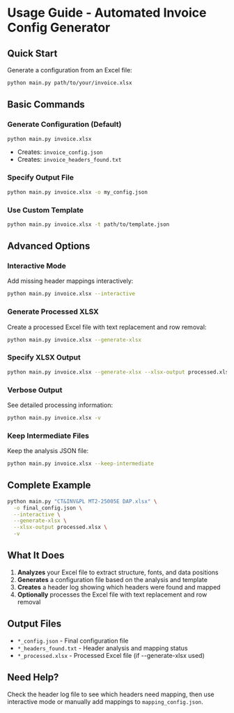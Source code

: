 # Usage Guide - Automated Invoice Config Generator

## Quick Start

Generate a configuration from an Excel file:
```bash
python main.py path/to/your/invoice.xlsx
```

## Basic Commands

### Generate Configuration (Default)
```bash
python main.py invoice.xlsx
```
- Creates: `invoice_config.json`
- Creates: `invoice_headers_found.txt`

### Specify Output File
```bash
python main.py invoice.xlsx -o my_config.json
```

### Use Custom Template
```bash
python main.py invoice.xlsx -t path/to/template.json
```

## Advanced Options

### Interactive Mode
Add missing header mappings interactively:
```bash
python main.py invoice.xlsx --interactive
```

### Generate Processed XLSX
Create a processed Excel file with text replacement and row removal:
```bash
python main.py invoice.xlsx --generate-xlsx
```

### Specify XLSX Output
```bash
python main.py invoice.xlsx --generate-xlsx --xlsx-output processed.xlsx
```

### Verbose Output
See detailed processing information:
```bash
python main.py invoice.xlsx -v
```

### Keep Intermediate Files
Keep the analysis JSON file:
```bash
python main.py invoice.xlsx --keep-intermediate
```

## Complete Example

```bash
python main.py "CT&INV&PL MT2-25005E DAP.xlsx" \
  -o final_config.json \
  --interactive \
  --generate-xlsx \
  --xlsx-output processed.xlsx \
  -v
```

## What It Does

1. **Analyzes** your Excel file to extract structure, fonts, and data positions
2. **Generates** a configuration file based on the analysis and template
3. **Creates** a header log showing which headers were found and mapped
4. **Optionally** processes the Excel file with text replacement and row removal

## Output Files

- `*_config.json` - Final configuration file
- `*_headers_found.txt` - Header analysis and mapping status
- `*_processed.xlsx` - Processed Excel file (if --generate-xlsx used)

## Need Help?

Check the header log file to see which headers need mapping, then use interactive mode or manually add mappings to `mapping_config.json`. 